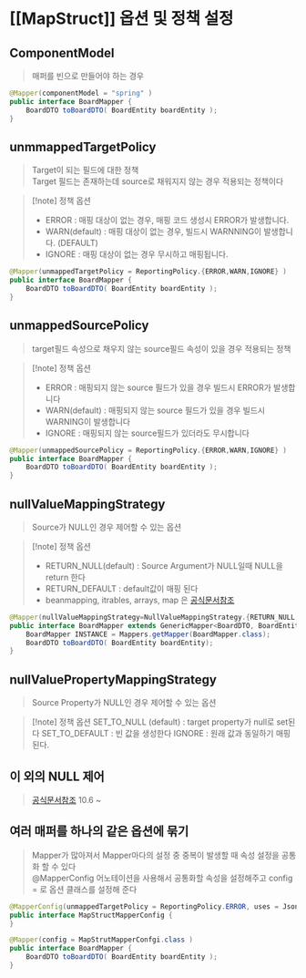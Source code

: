 # [[MapStruct]] 옵션 및 정책 설정
## ComponentModel
>매퍼를 빈으로 만들어야 하는 경우

```java
@Mapper(componentModel = "spring" )
public interface BoardMapper {
	BoardDTO toBoardDTO( BoardEntity boardEntity );
}
```

## unmmappedTargetPolicy
> Target이 되는 필드에 대한 정책  
> Target 필드는 존재하는데 source로 채워지지 않는 경우 적용되는 정책이다

>[!note] 정책 옵션
>- ERROR : 매핑 대상이 없는 경우, 매핑 코드 생성시 ERROR가 발생합니다.
>- WARN(default) : 매핑 대상이 없는 경우, 빌드시 WARNNING이 발생합니다. (DEFAULT)
>- IGNORE : 매핑 대상이 없는 경우 무시하고 매핑됩니다.

```java
@Mapper(unmappedTargetPolicy = ReportingPolicy.{ERROR,WARN,IGNORE} )
public interface BoardMapper {
	BoardDTO toBoardDTO( BoardEntity boardEntity );
}
```
## unmappedSourcePolicy
>target필드 속성으로 채우지 않는 source필드 속성이 있을 경우 적용되는 정책

>[!note] 정책 옵션
>- ERROR : 매핑되지 않는 source 필드가 있을 경우 빌드시 ERROR가 발생합니다
>- WARN(default) : 매핑되지 않는 source 필드가 있을 경우 빌드시 WARNING이 발생합니다
>- IGNORE : 매핑되지 않는 source필드가 있더라도 무시합니다
```java
@Mapper(unmappedSourcePolicy = ReportingPolicy.{ERROR,WARN,IGNORE} )
public interface BoardMapper {
	BoardDTO toBoardDTO( BoardEntity boardEntity );
}
```
## nullValueMappingStrategy
> Source가 NULL인 경우 제어할 수 있는 옵션

>[!note] 정책 옵션
>- RETURN_NULL(default) : Source Argument가 NULL일때 NULL을 return 한다
>- RETURN_DEFAULT : default값이 매핑 된다
>- beanmapping, itrables, arrays, map 은 [공식문서참조](https://mapstruct.org/documentation/stable/reference/html/#_using_mapstruct_with_the_java_module_system)

```java
@Mapper(nullValueMappingStrategy=NullValueMappingStrategy.{RETURN_NULL,RETURN_DEFUALT})
public interface BoardMapper extends GenericMapper<BoardDTO, BoardEntity> {
	BoardMapper INSTANCE = Mappers.getMapper(BoardMapper.class);
	BoardDTO toBoardDTO( BoardEntity boardEntity);
}
```
## nullValuePropertyMappingStrategy
>Source Property가 NULL인 경우 제어할 수 있는 옵션

>[!note] 정책 옵션
>SET_TO_NULL (default) : target property가 null로 set된다
>SET_TO_DEFAULT : 빈 값을 생성한다
>IGNORE : 원래 값과 동일하기 매핑된다.

## 이 외의 NULL 제어
> [공식문서참조](https://mapstruct.org/documentation/stable/reference/html/#_using_mapstruct_with_the_java_module_system) 10.6 ~


## 여러 매퍼를 하나의 같은 옵션에 묶기
>Mapper가 많아져서 Mapper마다의 설정 중 중복이 발생할 때 속성 설정을 공통화 할 수 있다  
>@MapperConfig 어노테이션을 사용해서 공통화할 속성을 설정해주고 config = 로 옵션 클래스를 설정해 준다

```java
@MapperConfig(unmappedTargetPolicy = ReportingPolicy.ERROR, uses = JsonMapper.class)
public interface MapStructMapperConfig {
}

@Mapper(config = MapStrutMapperConfgi.class )
public interface BoardMapper {
	BoardDTO toBoardDTO( BoardEntity boardEntity );
}
```
